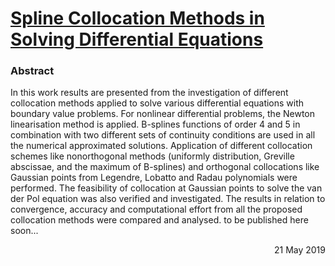 # [Spline Collocation Methods in Solving Differential Equations](https://togashidm.github.io/Math-Dissertation/)


### Abstract
In this work results are presented from the investigation of different collocation
methods applied to solve various differential equations with boundary value
problems. For nonlinear differential problems, the Newton linearisation method
is applied. B-splines functions of order 4 and 5 in combination with two different
sets of continuity conditions are used in all the numerical approximated solutions.
Application of different collocation schemes like nonorthogonal methods
(uniformly distribution, Greville abscissae, and the maximum of B-splines) and
orthogonal collocations like Gaussian points from Legendre, Lobatto and Radau
polynomials were performed. The feasibility of collocation at Gaussian points to
solve the van der Pol equation was also verified and investigated. The results in
relation to convergence, accuracy and computational effort from all the proposed
collocation methods were compared and analysed.
to be published here soon...
<p align="right">21 May 2019</p>
